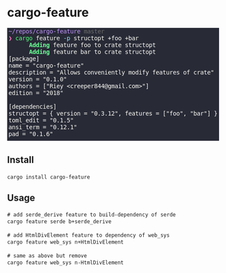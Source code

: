 # cargo-feature

![preview](https://github.com/Riey/cargo-feature/blob/master/preview.png)

## Install

`cargo install cargo-feature`

## Usage

```
# add serde_derive feature to build-dependency of serde
cargo feature serde b+serde_derive

# add HtmlDivElement feature to dependency of web_sys 
cargo feature web_sys n+HtmlDivElement

# same as above but remove
cargo feature web_sys n-HtmlDivElement
```
